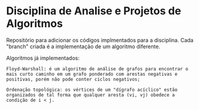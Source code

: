 # Disciplina de Analise e Projetos de Algoritmos
Repositório para adicionar os códigos implmentados para a disciplina. Cada "branch" criada é a implementação de um algoritmo diferente.

  Algoritmos já implementados:
  
    Floyd-Warshall: é um algoritmo de análise de grafos para encontrar o mais curto caminho em um grafo ponderado com arestas negativas e positivas, porém não pode conter ciclos negativos;
    
    Ordenação topológica: os vértices de um "dígrafo acíclico" estão organizados de tal forma que qualquer aresta (vi, vj) obedece a condição de i < j.

